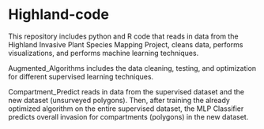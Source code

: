 # Highland-code
This repository includes python and R code that reads in data from the Highland Invasive Plant Species Mapping Project, cleans data, performs visualizations, and performs machine learning techniques.

Augmented_Algorithms includes the data cleaning, testing, and optimization for different supervised learning techniques.

Compartment_Predict reads in data from the supervised dataset and the new dataset (unsurveyed polygons). Then, after training the already optimized algorithm on the entire supervised dataset, the MLP Classifier predicts overall invasion for compartments (polygons) in the new dataset.
